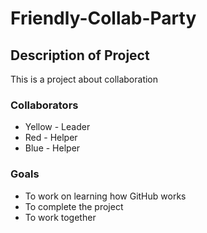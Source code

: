 # Friendly-Collab-Party
## Description of Project
This is a project about collaboration
### Collaborators
* Yellow - Leader
* Red - Helper
* Blue - Helper
### Goals
* To work on learning how GitHub works
* To complete the project
* To work together
